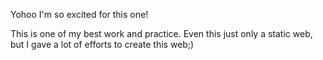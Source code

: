 Yohoo I'm so excited for this one!

This is one of my best work and practice. Even this just only a static web, but I gave a lot of efforts to create this web;)
